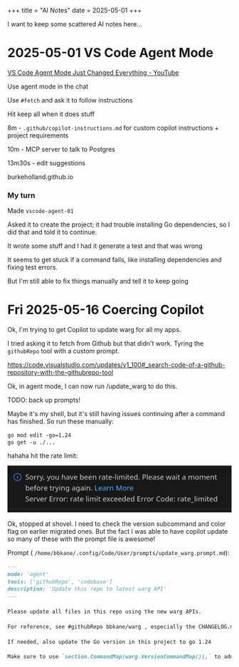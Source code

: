 +++
title = "AI Notes"
date = 2025-05-01
+++

I want to keep some scattered AI notes here...

# 2025-05-01 VS Code Agent Mode

[VS Code Agent Mode Just Changed Everything - YouTube](https://www.youtube.com/watch?v=dutyOc_cAEU)

Use agent mode in the chat

Use `#fetch` and ask it to follow instructions

Hit keep all when it does stuff

8m - `.github/copilot-instructions.md` for custom copilot instructions  + project requirements

10m - MCP server to talk to Postgres

13m30s - edit suggestions

burkeholland.github.io

### My turn

Made `vscode-agent-01`

Asked it to create the project; it had trouble installing Go dependencies, so I did that and told it to continue.

It wrote some stuff and I had it generate a test and that was wrong

It seems to get stuck if a command fails, like installing dependencies and fixing test errors.

But I'm still able to fix things manually and tell it to keep going

# Fri 2025-05-16 Coercing Copilot

Ok, I'm trying to get Copilot to update warg for all my apps.

I tried asking it to fetch from Github but that didn't work. Tyring the `githubRepo` tool with a custom prompt.

https://code.visualstudio.com/updates/v1_100#_search-code-of-a-github-repository-with-the-githubrepo-tool

Ok, in agent mode, I can now run /update_warg to do this.

TODO: back up prompts!

Maybe it's my shell, but it's still having issues continuing after a command has finished. So run these manually:
```
go mod edit -go=1.24
go get -u ./...
```

hahaha hit the rate limit:

![copilot-rate-limit.png](copilot-rate-limit.png)

Ok, stopped at shovel. I need to check the version subcommand and color flag on earlier migrated ones. But the fact I was able to have copilot update so many of these with the prompt file is awesome!

Prompt ( `/home/bbkane/.config/Code/User/prompts/update_warg.prompt.md`):

```markdown
---
mode: 'agent'
tools: ['githubRepo', 'codebase']
description: 'Update this repo to latest warg API'
---

Please update all files in this repo using the new warg APIs.

For reference, see #githubRepo bbkane/warg , especially the CHANGELOG.md, README.md files and the files in the examples directory.

If needed, also update the Go version in this project to go 1.24

Make sure to use `section.CommandMap(warg.VersionCommandMap()),` to add a version command and `warg.GlobalFlagMap(warg.ColorFlagMap()),` to add a `--color` flag.
```

